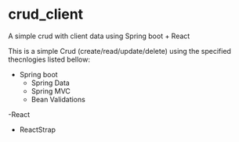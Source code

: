 # crud_client
A simple crud with client data using Spring boot + React 

This is a simple Crud (create/read/update/delete) using the specified thecnlogies listed bellow:

- Spring boot
  - Spring Data
  - Spring MVC
  - Bean Validations
 
-React
  - ReactStrap
 
 
  

